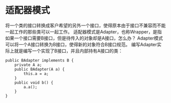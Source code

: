 # 适配器模式
将一个类的接口转换成客户希望的另外一个接口，使得原本由于接口不兼容而不能一起工作的那些类可以一起工作。
适配器模式是Adapter，也称Wrapper，是指如果一个接口需要B接口，但是待传入的对象却是A接口，怎么办？
Adapter模式可以将一个A接口转换为B接口，使得新的对象符合B接口规范。
编写Adapter实际上就是编写一个实现了B接口，并且内部持有A接口的类：
```
public BAdapter implements B {
    private A a;
    public BAdapter(A a) {
        this.a = a;
    }
    public void b() {
        a.a();
    }
}
```
